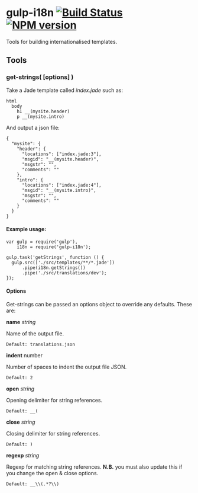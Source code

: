 # gulp-i18n [![Build Status](https://secure.travis-ci.org/mattyod/gulp-i18n.png?branch=master)](http://travis-ci.org/mattyod/gulp-i18n) [![NPM version](http://badge.fury.io/js/gulp-i18n.svg)](https://www.npmjs.org/package/gulp-i18n)

Tools for building internationalised templates.

## Tools

### get-strings( [options] )

Take a Jade template called _index.jade_ such as:

```
html
  body
    h1 __(mysite.header)
    p __(mysite.intro)
```

And output a json file:

```
{
  "mysite": {
    "header": {
      "locations": ["index.jade:3"],
      "msgid": "__(mysite.header)",
      "msgstr": "",
      "comments": ""
    },
    "intro": {
      "locations": ["index.jade:4"],
      "msgid": "__(mysite.intro)",
      "msgstr": "",
      "comments": ""
    }
  }
}
```

#### Example usage:

```
var gulp = require('gulp'),
    i18n = require('gulp-i18n');

gulp.task('getStrings', function () {
  gulp.src(['./src/templates/**/*.jade'])
      .pipe(i18n.getStrings())
      .pipe('./src/translations/dev');
});

```
#### Options

Get-strings can be passed an options object to override any defaults. These are:

**name** _string_

Name of the output file.

```
Default: translations.json
```

**indent** number

Number of spaces to indent the output file JSON.

```
Default: 2
```

**open** _string_

Opening delimiter for string references.

```
Default: __(
```

**close** _string_

Closing delimiter for string references.

```
Default: )
```

**regexp** _string_

Regexp for matching string references. **N.B.** you must also update this if you change the open & close options.

```
Default: __\\(.*?\\)
```
